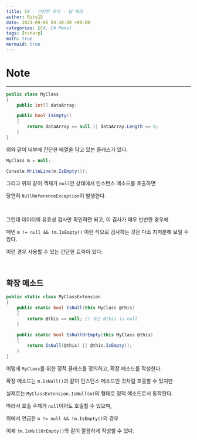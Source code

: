 ```yaml
---
title: C# - 간단한 트릭 - 널 체크
author: Rito15
date: 2021-09-06 04:40:00 +09:00
categories: [C#, C# Memo]
tags: [csharp]
math: true
mermaid: true
---
```


# Note
---

```cs
public class MyClass
{
    public int[] dataArray;

    public bool IsEmpty()
    {
        return dataArray == null || dataArray.Length == 0;
    }
}
```

위와 같이 내부에 간단한 배열을 담고 있는 클래스가 있다.

```cs
MyClass m = null;

Console.WriteLine(m.IsEmpty());
```

그리고 위와 같이 객체가 `null`인 상태에서 인스턴스 메소드를 호출하면

당연히 `NullReferenceException`이 발생한다.

<br>

그런데 데이터의 유효성 검사만 확인하면 되고, 이 검사가 매우 빈번한 경우에

매번 `m != null && !m.IsEmpty()` 이런 식으로 검사하는 것은 다소 지저분해 보일 수 있다.

이런 경우 사용할 수 있는 간단한 트릭이 있다.

<br>

## **확장 메소드**

```cs
public static class MyClassExtension
{
    public static bool IsNull(this MyClass @this)
    {
        return @this == null; // 또는 @this is null
    }

    public static bool IsNullOrEmpty(this MyClass @this)
    {
        return IsNull(@this) || @this.IsEmpty();
    }
}
```

이렇게 `MyClass`를 위한 정적 클래스를 정의하고, 확장 메소드를 작성한다.

확장 메소드는 `m.IsNull()`과 같이 인스턴스 메소드인 것처럼 호출할 수 있지만

실제로는 `MyClassExtension.IsNull(m)`의 형태로 정적 메소드로서 동작한다.

따라서 호출 주체가 `null`이어도 호출할 수 있으며,

위에서 언급한 `m != null && !m.IsEmpty()`의 경우

이제 `!m.IsNullOrEmpty()`와 같이 깔끔하게 작성할 수 있다.

